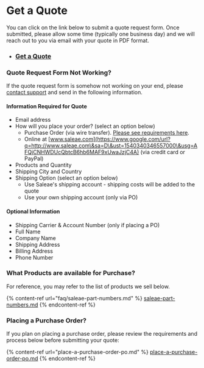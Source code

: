 # Get a Quote

You can click on the link below to submit a quote request form. Once submitted, please allow some time (typically one business day) and we will reach out to you via email with your quote in PDF format.

* ### [Get a Quote](https://saleae-support.typeform.com/to/WnpOte)

### Quote Request Form Not Working?

If the quote request form is somehow not working on your end, please [contact support](https://contact.saleae.com/hc/en-us/requests/new) and send in the following information.

#### Information Required for Quote

* Email address
* How will you place your order? (select an option below)
  * Purchase Order (via wire transfer). [Please see requirements here](https://support.saleae.com/ordering-and-shipping/place-a-purchase-order-po).
  * Online at [www.saleae.com](https://www.google.com/url?q=http://www.saleae.com\&sa=D\&ust=1540340346557000\&usg=AFQjCNHWDUcQbtcB6hb6MAF9xUwaJzjC4A) (via credit card or PayPal)
* Products and Quantity
* Shipping City and Country
* Shipping Option (select an option below)
  * Use Saleae's shipping account - shipping costs will be added to the quote
  * Use your own shipping account (only via PO)

#### Optional Information

* Shipping Carrier & Account Number (only if placing a PO)
* Full Name
* Company Name
* Shipping Address
* Billing Address
* Phone Number

### What Products are available for Purchase?

For reference, you may refer to the list of products we sell below.

{% content-ref url="faq/saleae-part-numbers.md" %}
[saleae-part-numbers.md](faq/saleae-part-numbers.md)
{% endcontent-ref %}

### Placing a Purchase Order?

If you plan on placing a purchase order, please review the requirements and process below before submitting your quote:

{% content-ref url="place-a-purchase-order-po.md" %}
[place-a-purchase-order-po.md](place-a-purchase-order-po.md)
{% endcontent-ref %}



